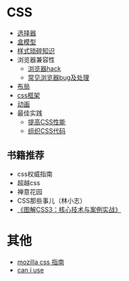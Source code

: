 # CSS
* [选择器](selector.md)
* [盒模型](box-model.md)
* [样式琐碎知识](style.md)
* 浏览器兼容性
    * [浏览器hack](css-hack.md)
    * [常见浏览器bug及处理](css-bugs.md)
* [布局](layout.md)
* [css框架](framework)
* [动画](animation)
* 最佳实践
    * [提高CSS性能](optimize.md)
    * [组织CSS代码](organize.md)

## 书籍推荐
* css权威指南
* 超越css
* 禅意花园
* CSS那些事儿（林小志）
* [《图解CSS3：核心技术与案例实战》](http://www.w3cplus.com/book-comment.html)


# 其他
* [mozilla css 指南](https://developer.mozilla.org/zh-CN/docs/CSS/%E5%BC%80%E5%A7%8B)
* [can i use](http://caniuse.com)